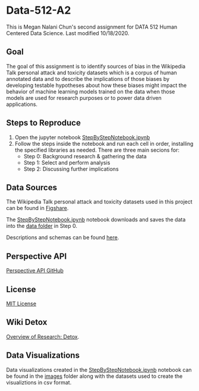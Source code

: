 # Data-512-A2
This is Megan Nalani Chun's second assignment for DATA 512 Human Centered Data Science. Last modified 10/18/2020.

## Goal
The goal of this assignment is to identify sources of bias in the Wikipedia Talk personal attack and toxicity datasets which is a corpus of human annotated data and to describe the implications of those biases by developing testable hypotheses about how these biases might impact the behavior of machine learning models trained on the data when those models are used for research purposes or to power data driven applications. 

## Steps to Reproduce 
1. Open the jupyter notebook [StepByStepNotebook.ipynb](https://github.com/NalaniKai/data-512/blob/main/data-512-a2/StepByStepNotebook.ipynb)
2. Follow the steps inside the notebook and run each cell in order, installing the specified libraries as needed. There are three main secions for:
    - Step 0: Background research & gathering the data
    - Step 1: Select and perform analysis
    - Step 2: Discussing further implications

## Data Sources
The Wikipedia Talk personal attack and toxicity datasets used in this project can be found in [Figshare](https://figshare.com/projects/Wikipedia_Talk/16731).  

The [StepByStepNotebook.ipynb](https://github.com/NalaniKai/data-512/blob/main/data-512-a2/StepByStepNotebook.ipynb) notebook downloads and saves the data into the [data folder](https://github.com/NalaniKai/data-512/tree/main/data-512-a2/data) in Step 0.

Descriptions and schemas can be found [here](https://meta.wikimedia.org/wiki/Research:Detox/Data_Release).

## Perspective API
[Perspective API GitHub](https://github.com/conversationai/perspectiveapi/wiki/perspective-hacks)

## License
[MIT License](https://github.com/NalaniKai/data-512/blob/main/data-512-a2/LICENSE)

## Wiki Detox
[Overview of Research: Detox](https://meta.wikimedia.org/wiki/Research:Detox).  

## Data Visualizations
Data visualizations created in the [StepByStepNotebook.ipynb](https://github.com/NalaniKai/data-512/blob/main/data-512-a2/StepByStepNotebook.ipynb) notebook can be found in the [images](https://github.com/NalaniKai/data-512/tree/main/data-512-a2/images) folder along with the datasets used to create the visualiztions in csv format. 